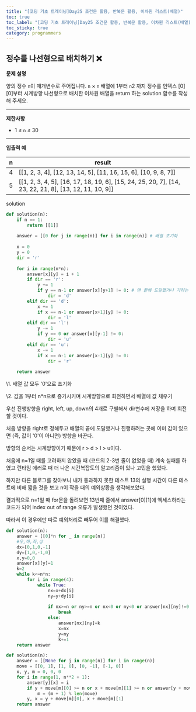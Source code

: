 ```yaml
---
title: "[코딩 기초 트레이닝]Day25 조건문 활용, 반복문 활용, 이차원 리스트(배열)"
toc: true
toc_label: "[코딩 기초 트레이닝]Day25 조건문 활용, 반복문 활용, 이차원 리스트(배열)"
toc_sticky: true
category: programmers
---
```


## 정수를 나선형으로 배치하기 ❌

**문제 설명**

양의 정수 `n`이 매개변수로 주어집니다. `n` × `n` 배열에 1부터 `n`2 까지 정수를 인덱스 [0][0]부터 시계방향 나선형으로 배치한 이차원 배열을 return 하는 solution 함수를 작성해 주세요.

------

**제한사항**

- 1 ≤ `n` ≤ 30

------

**입출력 예**

| n    | result                                                       |
| ---- | ------------------------------------------------------------ |
| 4    | [[1, 2, 3, 4], [12, 13, 14, 5], [11, 16, 15, 6], [10, 9, 8, 7]] |
| 5    | [[1, 2, 3, 4, 5], [16, 17, 18, 19, 6], [15, 24, 25, 20, 7], [14, 23, 22, 21, 8], [13, 12, 11, 10, 9]] |

solution

```python
def solution(n):
    if n == 1:
        return [[1]]
    
    answer = [[0 for j in range(n)] for i in range(n)] # 배열 초기화
    
    x = 0
    y = 0
    dir = 'r'
    
    for i in range(n*n):
        answer[x][y] = i + 1
        if dir == 'r':
            y += 1
            if y == n-1 or answer[x][y+1] != 0: # 맨 끝에 도달했거나 가려는 곳에 이미 값이 있으면 방향 전환
                dir = 'd'
        elif dir == 'd':
            x += 1
            if x == n-1 or answer[x+1][y] != 0:
                dir = 'l'
        elif dir == 'l':
            y -= 1
            if y == 0 or answer[x][y-1] != 0:
                dir = 'u'
        elif dir == 'u':
            x -= 1
            if x == n-1 or answer[x-1][y] != 0:
                dir = 'r'
                
    return answer
```

\1. 배열 값 모두 '0'으로 초기화

\2. 값을 1부터 n*n으로 증가시키며 시계방향으로 회전하면서 배열에 값 채우기

 

우선 진행방향을 right, left, up, down의 4개로 구별해서 dir변수에 저장을 하며 회전할 것이다.

처음 방향을 right로 정해두고 배열의 끝에 도달했거나 진행하려는 곳에 이미 값이 있으면 (즉, 값이 '0'이 아니면) 방향을 바꾼다.

방향의 순서는 시계방향이기 때문에 r > d > l > u이다.

 

처음에 n=1일 때를 고려하지 않았을 때 (코드의 2-3번 줄이 없었을 때) 계속 실패를 하였고 런타임 에러로 떠 더 나은 시간복잡도의 알고리즘이 있나 고민을 했었다.

하지만 다른 블로그를 찾아보니 내가 통과하지 못한 테스트 13의 실행 시간이 다른 테스트에 비해 짧을 것을 보고 n이 작을 때의 예외상황을 생각해보았다.

 

결과적으로 n=1일 때 for문을 돌려보면 13번째 줄에서 answer[0][1]에 엑세스하라는 코드가 되어 index out of range 오류가 발생했던 것이었다.

따라서 이 경우에만 따로 예외처리로 빼두어 이를 해결했다.

```python
def solution(n):
    answer = [[0]*n for _ in range(n)]
    #우,하,좌,상
    dx=[0,1,0,-1]
    dy=[1,0,-1,0]
    x,y=0,0
    answer[x][y]=1
    k=2
    while k<=n*n:
        for i in range(4):
            while True:
                nx=x+dx[i]
                ny=y+dy[i]
                
                if nx>=n or ny>=n or nx<0 or ny<0 or answer[nx][ny]!=0:
                    break
                else:
                    answer[nx][ny]=k
                    x=nx
                    y=ny
                    k+=1
    return answer
```

```python
def solution(n):
    answer = [[None for j in range(n)] for i in range(n)]
    move = [[0, 1], [1, 0], [0, -1], [-1, 0]]
    x, y, m = 0, 0, 0
    for i in range(1, n**2 + 1):
        answer[y][x] = i
        if y + move[m][0] >= n or x + move[m][1] >= n or answer[y + move[m][0]][x + move[m][1]]:
            m = (m + 1) % len(move)
        y, x = y + move[m][0], x + move[m][1]
    return answer
```

